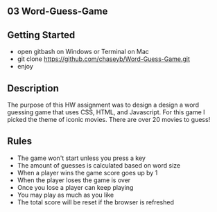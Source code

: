 ## 03 Word-Guess-Game

## Getting Started

* open gitbash on Windows or Terminal on Mac
* git clone https://github.com/chaseyb/Word-Guess-Game.git
* enjoy

## Description

The purpose of this HW assignment was to design a design a word guessing game that uses CSS, HTML, and Javascript. For this game I picked the theme of iconic movies. There are over 20 movies to guess!

## Rules 

* The game won't start unless you press a key
* The amount of guesses is calculated based on word size 
* When a player wins the game score goes up by 1
* When the player loses the game is over
* Once you lose a player can keep playing
* You may play as much as you like 
* The total score will be reset if the browser is refreshed 
